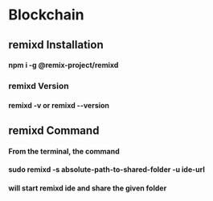 # Blockchain

## remixd Installation
#### npm i -g @remix-project/remixd

### remixd Version
#### remixd -v or remixd --version

## remixd Command

#### From the terminal, the command
#### sudo remixd -s absolute-path-to-shared-folder -u ide-url
#### will start remixd ide and share the given folder

#### 
